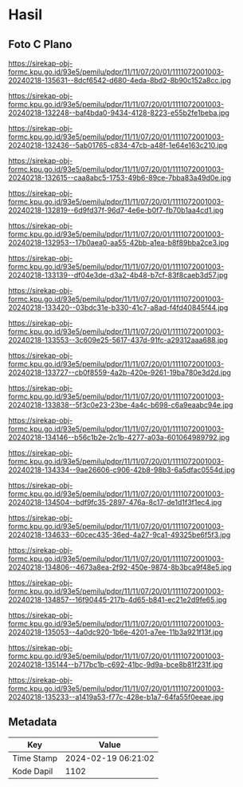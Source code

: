 # Hasil

## Foto C Plano

https://sirekap-obj-formc.kpu.go.id/93e5/pemilu/pdpr/11/11/07/20/01/1111072001003-20240218-135631--8dcf6542-d680-4eda-8bd2-8b90c152a8cc.jpg

https://sirekap-obj-formc.kpu.go.id/93e5/pemilu/pdpr/11/11/07/20/01/1111072001003-20240218-132248--baf4bda0-9434-4128-8223-e55b2fe1beba.jpg

https://sirekap-obj-formc.kpu.go.id/93e5/pemilu/pdpr/11/11/07/20/01/1111072001003-20240218-132436--5ab01765-c834-47cb-a48f-1e64e163c210.jpg

https://sirekap-obj-formc.kpu.go.id/93e5/pemilu/pdpr/11/11/07/20/01/1111072001003-20240218-132615--caa8abc5-1753-49b6-89ce-7bba83a49d0e.jpg

https://sirekap-obj-formc.kpu.go.id/93e5/pemilu/pdpr/11/11/07/20/01/1111072001003-20240218-132819--6d9fd37f-96d7-4e6e-b0f7-fb70b1aa4cd1.jpg

https://sirekap-obj-formc.kpu.go.id/93e5/pemilu/pdpr/11/11/07/20/01/1111072001003-20240218-132953--17b0aea0-aa55-42bb-a1ea-b8f89bba2ce3.jpg

https://sirekap-obj-formc.kpu.go.id/93e5/pemilu/pdpr/11/11/07/20/01/1111072001003-20240218-133139--df04e3de-d3a2-4b48-b7cf-83f8caeb3d57.jpg

https://sirekap-obj-formc.kpu.go.id/93e5/pemilu/pdpr/11/11/07/20/01/1111072001003-20240218-133420--03bdc31e-b330-41c7-a8ad-f4fd40845f44.jpg

https://sirekap-obj-formc.kpu.go.id/93e5/pemilu/pdpr/11/11/07/20/01/1111072001003-20240218-133553--3c609e25-5617-437d-91fc-a29312aaa688.jpg

https://sirekap-obj-formc.kpu.go.id/93e5/pemilu/pdpr/11/11/07/20/01/1111072001003-20240218-133727--cb0f8559-4a2b-420e-9261-19ba780e3d2d.jpg

https://sirekap-obj-formc.kpu.go.id/93e5/pemilu/pdpr/11/11/07/20/01/1111072001003-20240218-133838--5f3c0e23-23be-4a4c-b698-c6a9eaabc94e.jpg

https://sirekap-obj-formc.kpu.go.id/93e5/pemilu/pdpr/11/11/07/20/01/1111072001003-20240218-134146--b56c1b2e-2c1b-4277-a03a-601064989792.jpg

https://sirekap-obj-formc.kpu.go.id/93e5/pemilu/pdpr/11/11/07/20/01/1111072001003-20240218-134334--9ae26606-c906-42b8-98b3-6a5dfac0554d.jpg

https://sirekap-obj-formc.kpu.go.id/93e5/pemilu/pdpr/11/11/07/20/01/1111072001003-20240218-134504--bdf9fc35-2897-476a-8c17-de1d1f3f1ec4.jpg

https://sirekap-obj-formc.kpu.go.id/93e5/pemilu/pdpr/11/11/07/20/01/1111072001003-20240218-134633--60cec435-36ed-4a27-9ca1-49325be6f5f3.jpg

https://sirekap-obj-formc.kpu.go.id/93e5/pemilu/pdpr/11/11/07/20/01/1111072001003-20240218-134806--4673a8ea-2f92-450e-9874-8b3bca9f48e5.jpg

https://sirekap-obj-formc.kpu.go.id/93e5/pemilu/pdpr/11/11/07/20/01/1111072001003-20240218-134857--16f90445-217b-4d65-b841-ec21e2d9fe65.jpg

https://sirekap-obj-formc.kpu.go.id/93e5/pemilu/pdpr/11/11/07/20/01/1111072001003-20240218-135053--4a0dc920-1b6e-4201-a7ee-11b3a921f13f.jpg

https://sirekap-obj-formc.kpu.go.id/93e5/pemilu/pdpr/11/11/07/20/01/1111072001003-20240218-135144--b717bc1b-c692-41bc-9d9a-bce8b81f231f.jpg

https://sirekap-obj-formc.kpu.go.id/93e5/pemilu/pdpr/11/11/07/20/01/1111072001003-20240218-135233--a1419a53-f77c-428e-b1a7-64fa55f0eeae.jpg


## Metadata

| Key        | Value               |
| ---------- | ------------------- |
| Time Stamp | 2024-02-19 06:21:02 |
| Kode Dapil | 1102                |



